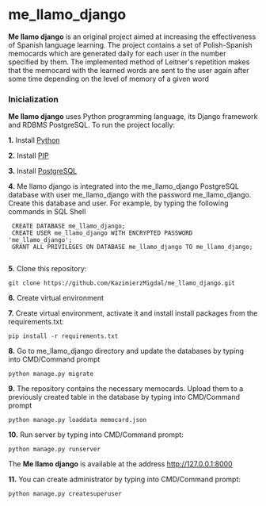 # me_llamo_django
**Me llamo django** is an original project aimed at increasing the effectiveness of Spanish language learning. The project contains a set of Polish-Spanish memocards which are generated daily for each user in the number specified by them. The implemented method of Leitner's repetition makes that the memocard with the learned words are sent to the user again after some time depending on the level of memory of a given word

### Inicialization
**Me llamo django** uses Python programming language, its Django framework and RDBMS PostgreSQL. To run the project locally:
 
**1.** Install [Python](https://www.python.org/downloads/)

**2.** Install [PIP](https://bootstrap.pypa.io/get-pip.py)

**3.** Install [PostgreSQL](https://www.postgresql.org/download/)

**4.** Me llamo django is integrated into the me_llamo_django PostgreSQL database with user me_llamo_django with the password me_llamo_django. Create this database and user. For example, by typing the following commands in SQL Shell

```
 CREATE DATABASE me_llamo_django;
 CREATE USER me_llamo_django WITH ENCRYPTED PASSWORD 'me_llamo_django';
 GRANT ALL PRIVILEGES ON DATABASE me_llamo_django TO me_llamo_django;
 
```

**5.** Clone this repository: 
```
git clone https://github.com/KazimierzMigdal/me_llamo_django.git
```

**6.** Create virtual environment

**7.** Create virtual environment, activate it and install install packages from the requirements.txt:
```
pip install -r requirements.txt
```

**8.** Go to me_llamo_django directory and update the databases by typing into CMD/Command prompt 
```
python manage.py migrate
```
**9.** The repository contains the necessary memocards. Upload them to a previously created table in the database by typing into CMD/Command prompt 
```
python manage.py loaddata memocard.json
```
**10.** Run server by typing into CMD/Command prompt:
```
python manage.py runserver
```
The **Me llamo django** is available at the address http://127.0.0.1:8000

**11.** You can create administrator by typing into CMD/Command prompt:
```
python manage.py createsuperuser
```
